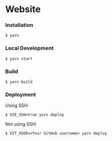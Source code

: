 # Website



### Installation

```
$ yarn
```

### Local Development

```
$ yarn start
```



### Build

```
$ yarn build
```



### Deployment

Using SSH:

```
$ USE_SSH=true yarn deploy
```

Not using SSH:

```
$ GIT_USER=<Your GitHub username> yarn deploy
```


